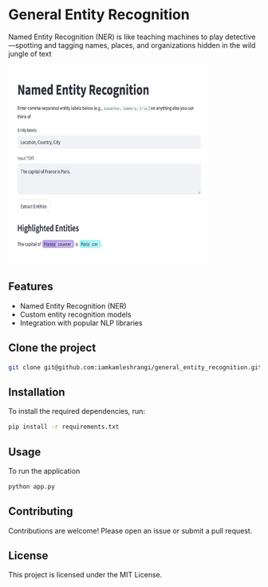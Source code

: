 # General Entity Recognition

Named Entity Recognition (NER) is like teaching machines to play detective—spotting and tagging names, places, and organizations hidden in the wild jungle of text

<img src="screenshot/app.png" alt="App Screenshot" width="400" height="400"/>

## Features

- Named Entity Recognition (NER)
- Custom entity recognition models
- Integration with popular NLP libraries

## Clone the project 

```bash
git clone git@github.com:iamkamleshrangi/general_entity_recognition.git
```

## Installation
To install the required dependencies, run:

```bash
pip install -r requirements.txt
```

## Usage
To run the application

```bash
python app.py
```

## Contributing
Contributions are welcome! Please open an issue or submit a pull request.

## License
This project is licensed under the MIT License.
